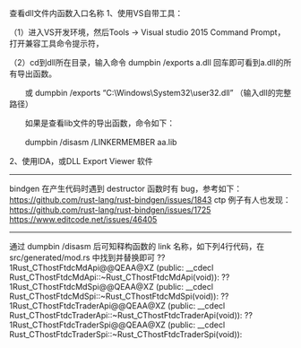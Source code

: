 查看dll文件内函数入口名称
1、使用VS自带工具：

（1）进入VS开发环境，然后Tools -> Visual studio 2015 Command Prompt，打开兼容工具命令提示符，

（2）cd到dll所在目录，输入命令 dumpbin /exports a.dll  回车即可看到a.dll的所有导出函数。

　　或 dumpbin /exports “C:\Windows\System32\user32.dll”  （输入dll的完整路径）

 

 　　如果是查看lib文件的导出函数，命令如下：

　　dumpbin /disasm /LINKERMEMBER aa.lib

 

2、使用IDA，或DLL Export Viewer 软件

-------------------------------------------
bindgen 在产生代码时遇到 destructor 函数时有 bug，参考如下：
https://github.com/rust-lang/rust-bindgen/issues/1843
ctp 例子有人也发现：
https://github.com/rust-lang/rust-bindgen/issues/1725
https://www.editcode.net/issues/46405

-------------------------------------------

通过 dumpbin /disasm 后可知释构函数的 link 名称，如下列4行代码，在 src/generated/mod.rs 中找到并替换即可
??1Rust_CThostFtdcMdApi@@QEAA@XZ (public: __cdecl Rust_CThostFtdcMdApi::~Rust_CThostFtdcMdApi(void)):
??1Rust_CThostFtdcMdSpi@@QEAA@XZ (public: __cdecl Rust_CThostFtdcMdSpi::~Rust_CThostFtdcMdSpi(void)):
??1Rust_CThostFtdcTraderApi@@QEAA@XZ (public: __cdecl Rust_CThostFtdcTraderApi::~Rust_CThostFtdcTraderApi(void)):
??1Rust_CThostFtdcTraderSpi@@QEAA@XZ (public: __cdecl Rust_CThostFtdcTraderSpi::~Rust_CThostFtdcTraderSpi(void)):